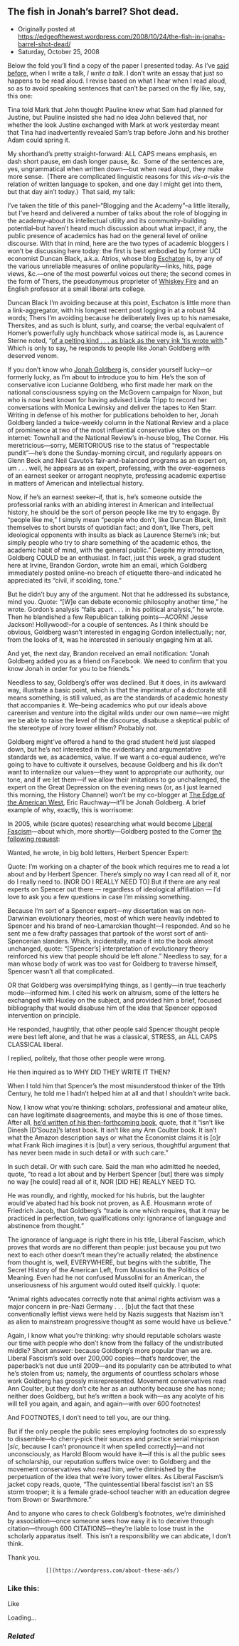 ## The fish in Jonah’s barrel?  Shot dead.

 * Originally posted at https://edgeofthewest.wordpress.com/2008/10/24/the-fish-in-jonahs-barrel-shot-dead/
 * Saturday, October 25, 2008

Below the fold you’ll find a copy of the paper I presented today.  As I’ve [said before](http://acephalous.typepad.com/acephalous/2007/01/painstakingly\_c.html), when I write a talk, _I write a talk_.  I don’t write an essay that just so happens to be read aloud.  I revise based on what I hear when I read aloud, so as to avoid speaking sentences that can’t be parsed on the fly like, say, this one:

Tina told Mark that John thought Pauline knew what Sam had planned for Justine, but Pauline insisted she had no idea John believed that, nor whether the look Justine exchanged with Mark at work yesterday meant that Tina had inadvertently revealed Sam’s trap before John and his brother Adam could spring it.

My shorthand’s pretty straight-forward: ALL CAPS means emphasis, en dash short pause, em dash longer pause, &c.  Some of the sentences are, yes, ungrammatical when written down—but when read aloud, they make more sense.  (There are complicated linguistic reasons for this _vis-a-vis_ the relation of written language to spoken, and one day I might get into them, but that day ain’t today.)  That said, my talk:


I’ve taken the title of this panel–“Blogging and the Academy”–a little literally, but I’ve heard and delivered a number of talks about the role of blogging in the academy–about its intellectual utility and its community-building potential–but haven’t heard much discussion about what impact, if any, the public presence of academics has had on the general level of online discourse.  With that in mind, here are the two types of academic bloggers I won’t be discussing here today: the first is best embodied by former UCI economist Duncan Black, a.k.a. Atrios, whose blog [Eschaton](http://www.eschatonblog.com/) is, by any of the various unreliable measures of online popularity—links, hits, page views, &c.—one of the most powerful voices out there; the second comes in the form of Thers, the pseudonymous proprieter of [Whiskey Fire](http://whiskeyfire.typepad.com/) and an English professor at a small liberal arts college.

Duncan Black I’m avoiding because at this point, Eschaton is little more than a link-aggregator, with his longest recent post logging in at a robust 94 words; Thers I’m avoiding because he deliberately lives up to his namesake, Thersites, and as such is blunt, surly, and coarse; the verbal equivalent of Homer’s powerfully ugly hunchback whose satirical mode is, as Laurence Sterne noted, “[of a pelting kind . . . as black as the very ink ’tis wrote with](http://books.google.com/books?id=rXYLAAAAIAAJ&pg=RA2-PA254&dq=%!T(MISSING)here+is+a+pelting+kind+of+Thersitical+satire,+as+black+as+the+very+ink+%!t(MISSING)is+wrote+with%!&(MISSING)ei=EdL\_SJfOI43gswPi\_42yAw).”  Which is only to say, he responds to people like Jonah Goldberg with deserved venom.

If you don’t know who [Jonah Goldberg](http://en.wikipedia.org/wiki/Jonah\_Goldberg) is, consider yourself lucky—or formerly lucky, as I’m about to introduce you to him.  He’s the son of conservative icon Lucianne Goldberg, who first made her mark on the national consciousness spying on the McGovern campaign for Nixon, but who is now best known for having advised Linda Tripp to record her conversations with Monica Lewinsky and deliver the tapes to Ken Starr.  Writing in defense of his mother for publications beholden to her, Jonah Goldberg landed a twice-weekly column in the National Review and a place of prominence at two of the most influential conservative sites on the internet: Townhall and the National Review’s in-house blog, The Corner.  His meretricious—sorry, MERITORIOUS rise to the status of “respectable pundit”—he’s done the Sunday-morning circuit, and regularly appears on Glenn Beck and Neil Cavuto’s fair-and-balanced programs as an expert on, um . . . well, he appears as an expert, professing, with the over-eagerness of an earnest seeker or arrogant neophyte, professing academic expertise in matters of American and intellectual history.

Now, if he’s an earnest seeker–if, that is, he’s someone outside the professorial ranks with an abiding interest in American and intellectual history, he should be the sort of person people like me try to engage.  By “people like me,” I simply mean “people who don’t, like Duncan Black, limit themselves to short bursts of quotidian fact; and don’t, like Thers, pelt ideological opponents with insults as black as Laurence Sterne’s ink; but simply people who try to share something of the academic ethos, the academic habit of mind, with the general public.”  Despite my introduction, Goldberg COULD be an enthusiast.  In fact, just this week, a grad student here at Irvine, Brandon Gordon, wrote him an email, which Goldberg immediately posted online–no breach of etiquette there–and indicated he appreciated its “civil, if scolding, tone.”

But he didn’t buy any of the argument.  Not that he addressed its substance, mind you.  Quote: “[W]e can debate economic philosophy another time,” he wrote.  Gordon’s analysis “falls apart . . . in his political analysis,” he wrote.  Then he blandished a few Republican talking points—ACORN!  Jesse Jackson!  Hollywood!–for a couple of sentences.  As I think should be obvious, Goldberg wasn’t interested in engaging Gordon intellectually; nor, from the looks of it, was he interested in seriously engaging him at all.

And yet, the next day, Brandon received an email notification: “Jonah Goldberg added you as a friend on Facebook.  We need to confirm that you know Jonah in order for you to be friends.”

Needless to say, Goldberg’s offer was declined.  But it does, in its awkward way, illustrate a basic point, which is that the imprimatur of a doctorate still means something, is still valued, as are the standards of academic honesty that accompanies it.  We–being academics who put our ideals above careerism and venture into the digital wilds under our own name—we might we be able to raise the level of the discourse, disabuse a skeptical public of the stereotype of ivory tower elitism?  Probably not.

Goldberg might’ve offered a hand to the grad student he’d just slapped down, but he’s not interested in the evidentiary and argumentative standards we, as academics, value.  If we want a co-equal audience, we’re going to have to cultivate it ourselves, because Goldberg and his ilk don’t want to internalize our values—they want to appropriate our authority, our tone, and if we let them—if we allow their imitations to go unchallenged, the expert on the Great Depression on the evening news (or, as I just learned this morning, the History Channel) won’t be my co-blogger at [The Edge of the American West](https://edgeofthewest.wordpress.com/), Eric Rauchway—it’ll be Jonah Goldberg.  A brief example of why, exactly, this is worrisome:

In 2005, while (scare quotes) researching what would become [Liberal Fascism](http://www.amazon.com/exec/obidos/ASIN/0385511841/diesekoschmar-20)—about which, more shortly—Goldberg posted to the Corner [the following request](http://corner.nationalreview.com/post/?q=NWUyZjk2YWFhNTUyYzhjNTM3ZGNmNzcxMzU5ZDc4Njg=):

Wanted, he wrote, in big bold letters, Herbert Spencer Expert:

Quote: I’m working on a chapter of the book which requires me to read a lot about and by Herbert Spencer. There’s simply no way I can read all of it, nor do I really need to. [NOR DO I REALLY NEED TO] But if there are any real experts on Spencer out there — regardless of ideological affiliation — I’d love to ask you a few questions in case I’m missing something.

Because I’m sort of a Spencer expert—my dissertation was on non-Darwinian evolutionary theories, most of which were heavily indebted to Spencer and his brand of neo-Lamarckian thought—I responded.  And so he sent me a few drafty passages that partook of the worst sort of anti-Spencerian slanders.  Which, incidentally, made it into the book almost unchanged, quote: “[Spencer’s] interpretation of evolutionary theory reinforced his view that people should be left alone.”  Needless to say, for a man whose body of work was too vast for Goldberg to traverse himself, Spencer wasn’t all that complicated.

OR that Goldberg was oversimplifying things, as I gently—in true teacherly mode—informed him.  I cited his work on altruism, some of the letters he exchanged with Huxley on the subject, and provided him a brief, focused bibliography that would disabuse him of the idea that Spencer opposed intervention on principle.

He responded, haughtily, that other people said Spencer thought people were best left alone, and that he was a classical, STRESS, an ALL CAPS CLASSICAL liberal.

I replied, politely, that those other people were wrong.

He then inquired as to WHY DID THEY WRITE IT THEN?

When I told him that Spencer’s the most misunderstood thinker of the 19th Century, he told me I hadn’t helped him at all and that I shouldn’t write back.

Now, I know what you’re thinking: scholars, professional and amateur alike, can have legitimate disagreements, and maybe this is one of those times.  After all, [he’d written of his then-forthcoming book](http://corner.nationalreview.com/post/?q=MGY3ODg1ZGEyYjQ0OTYxYzc0Yzc0ZDNhN2Q1MzhjMDE=), quote, that it “isn’t like Dinesh [D’Souza]’s latest book. It isn’t like any Ann Coulter book. It isn’t what the Amazon description says or what the Economist claims it is [o]r what Frank Rich imagines it is [but] a very serious, thoughtful argument that has never been made in such detail or with such care.”

In such detail.  Or with such care.  Said the man who admitted he needed, quote, “to read a lot about and by Herbert Spencer [but] there was simply no way [he could] read all of it, NOR [DID HE] REALLY NEED TO.

He was roundly, and rightly, mocked for his hubris, but the laughter would’ve abated had his book not proven, as A.E. Housmann wrote of Friedrich Jacob, that Goldberg’s “trade is one which requires, that it may be practiced in perfection, two qualifications only: ignorance of language and abstinence from thought.”

The ignorance of language is right there in his title, Liberal Fascism, which proves that words are no different than people: just because you put two next to each other doesn’t mean they’re actually related; the abstinence from thought is, well, EVERYWHERE, but begins with the subtitle, The Secret History of the American Left, from Mussolini to the Politics of Meaning.  Even had he not confused Mussolini for an American, the unseriousness of his argument would outed itself quickly.  I quote:

“Animal rights advocates correctly note that animal rights activism was a major concern in pre-Nazi Germany . . . [b]ut the fact that these conventionally leftist views were held by Nazis suggests that Nazism isn’t as alien to mainstream progressive thought as some would have us believe.”

Again, I know what you’re thinking: why should reputable scholars waste our time with people who don’t know from the fallacy of the undistributed middle?  Short answer: because Goldberg’s more popular than we are.  Liberal Fascism’s sold over 200,000 copies—that’s hardcover, the paperback’s not due until 2009—and its popularity can be attributed to what he’s stolen from us; namely, the arguments of countless scholars whose work Goldberg has grossly misrepresented.  Movement conservatives read Ann Coulter, but they don’t cite her as an authority because she has none; neither does Goldberg, but he’s written a book with—as any acolyte of his will tell you again, and again, and again—with over 600 footnotes!

And FOOTNOTES, I don’t need to tell you, are our thing.

But if the only people the public sees employing footnotes do so expressly to dissemble—to cherry-pick their sources and practice serial misprison [_sic_, because I can’t pronounce it when spelled correctly]—and not unconsciously, as Harold Bloom would have it—if this is all the public sees of scholarship, our reputation suffers twice over: to Goldberg and the movement conservatives who read him, we’re diminished by the perpetuation of the idea that we’re ivory tower elites.  As Liberal Fascism’s jacket copy reads, quote, “The quintessential liberal fascist isn’t an SS storm trooper; it is a female grade-school teacher with an education degree from Brown or Swarthmore.”

And to anyone who cares to check Goldberg’s footnotes, we’re diminished by association—once someone sees how easy it is to deceive through citation—through 600 CITATIONS—they’re liable to lose trust in the scholarly apparatus itself.  This isn’t a responsibility we can abdicate, I don’t think.  

Thank you.
		

			

				[](https://wordpress.com/about-these-ads/)
				

					
				

			

		

### Like this:

Like

 
Loading...

[]()

### _Related_

